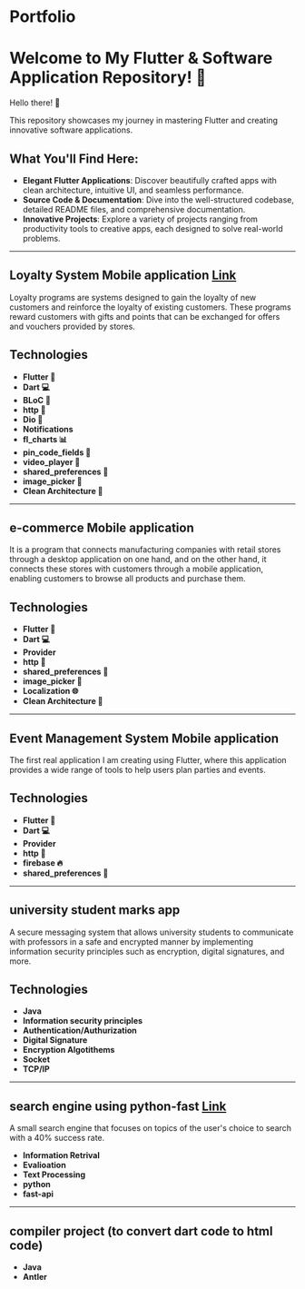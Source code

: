 # Portfolio
# Welcome to My Flutter & Software Application Repository! 🚀

Hello there! 👋

This repository showcases my journey in mastering Flutter and creating innovative software applications.

## What You'll Find Here:
- **Elegant Flutter Applications**: Discover beautifully crafted apps with clean architecture, intuitive UI, and seamless performance.
- **Source Code & Documentation**: Dive into the well-structured codebase, detailed README files, and comprehensive documentation.
- **Innovative Projects**: Explore a variety of projects ranging from productivity tools to creative apps, each designed to solve real-world problems.
---
## Loyalty System Mobile application [Link](https://github.com/omranAK/IR_FINAL)

Loyalty programs are systems designed to gain the loyalty of new customers and reinforce the loyalty of existing customers.
These programs reward customers with gifts and points that can be exchanged for offers and vouchers provided by stores.

## Technologies 
- **Flutter 🦋** 
- **Dart 💻**
- **BLoC 🧠**
- **http 🔑**
- **Dio 🔑**
- **Notifications**
- **fl_charts 📊**
- **pin_code_fields 💾**
- **video_player 🎥** 
- **shared_preferences 🔑**
- **image_picker 📸**
- **Clean Architecture 🔨**

---
## e-commerce Mobile application 

It is a program that connects manufacturing companies with retail stores through a desktop application on one hand,
and on the other hand, it connects these stores with customers through a mobile application,
enabling customers to browse all products and purchase them.

## Technologies 
- **Flutter 🦋** 
- **Dart 💻**
- **Provider**
- **http 🔑**
- **shared_preferences 🔑**
- **image_picker 📸**
- **Localization 🌐**
- **Clean Architecture 🔨**

---
## Event Management System Mobile application  
The first real application I am creating using Flutter,
where this application provides a wide range of tools to help users plan parties and events.

## Technologies 
- **Flutter 🦋** 
- **Dart 💻**
- **Provider**
- **http 🔑**
- **firebase 🔥**
- **shared_preferences 🔑**

---
## university student marks app 

A secure messaging system that allows university students to communicate with professors in a safe
and encrypted manner by implementing information security principles such as encryption, digital signatures, and more. 

## Technologies 
- **Java**
- **Information security principles**
- **Authentication/Authurization**
- **Digital Signature**
- **Encryption Algotithems**
- **Socket**
- **TCP/IP**

---
## search engine using python-fast [Link](https://github.com/omranAK/IR_FINAL)

A small search engine that focuses on topics of the user's choice to search with a 40% success rate.

- **Information Retrival**
- **Evalioation**
- **Text Processing**
- **python**
- **fast-api**

---
## compiler project (to convert dart code to html code) 

- **Java**
- **Antler**


